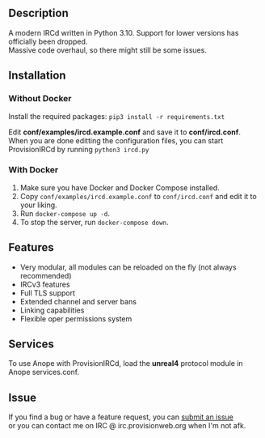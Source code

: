 ## Description

A modern IRCd written in Python 3.10. Support for lower versions has officially been dropped.
<br>
Massive code overhaul, so there might still be some issues.

## Installation

### Without Docker

Install the required packages:
```pip3 install -r requirements.txt```

Edit <b>conf/examples/ircd.example.conf</b> and save it to <b>conf/ircd.conf</b>.<br>
When you are done editting the configuration files, you can start ProvisionIRCd by running ```python3 ircd.py```

### With Docker

1. Make sure you have Docker and Docker Compose installed.
2. Copy `conf/examples/ircd.example.conf` to `conf/ircd.conf` and edit it to your liking.
3. Run `docker-compose up -d`.
4. To stop the server, run `docker-compose down`.

## Features

- Very modular, all modules can be reloaded on the fly (not always recommended)
- IRCv3 features
- Full TLS support
- Extended channel and server bans
- Linking capabilities
- Flexible oper permissions system

## Services

To use Anope with ProvisionIRCd, load the <b>unreal4</b> protocol module in Anope services.conf.

## Issue

If you find a bug or have a feature request, you can <a href="https://github.com/Y4kuzi/ProvisionIRCd/issues/new">submit an issue</a>
<br>
or you can contact me on IRC @ irc.provisionweb.org when I'm not afk.
